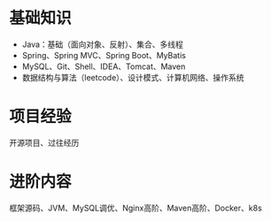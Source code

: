 # 基础知识

- Java：基础（面向对象、反射）、集合、多线程
- Spring、Spring MVC、Spring Boot、MyBatis
- MySQL、Git、Shell、IDEA、Tomcat、Maven
- 数据结构与算法（leetcode）、设计模式、计算机网络、操作系统

# 项目经验

开源项目、过往经历

# 进阶内容

框架源码、JVM、MySQL调优、Nginx高阶、Maven高阶、Docker、k8s

